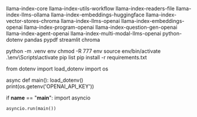 llama-index-core
llama-index-utils-workflow
llama-index-readers-file 
llama-index-llms-ollama 
llama-index-embeddings-huggingface
llama-index-vector-stores-chroma
llama-index-llms-openai
llama-index-embeddings-openai
llama-index-program-openai
llama-index-question-gen-openai
llama-index-agent-openai
llama-index-multi-modal-llms-openai
python-dotenv
pandas
pypdf
streamlit
chroma


python -m .venv env
chmod -R 777 env
source env/bin/activate
.\env\Scripts\activate
pip list
pip install -r requirements.txt


from dotenv import load_dotenv
import os



async def main():
    load_dotenv()    
    print(os.getenv('OPENAI_API_KEY'))

if __name__ == "__main__":
    import asyncio

    asyncio.run(main())

